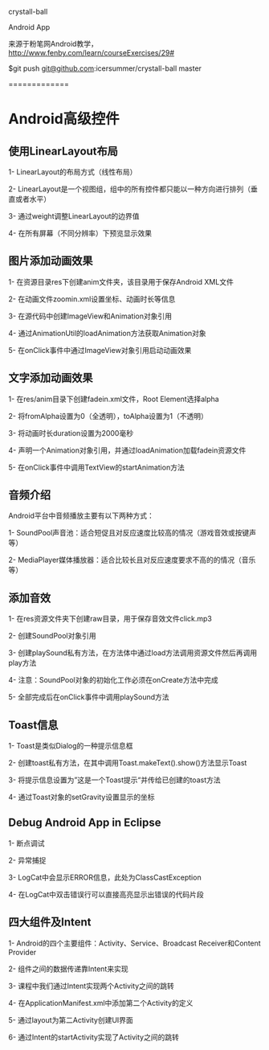 crystall-ball

Android App

来源于粉笔网Android教学，http://www.fenby.com/learn/courseExercises/29#

$git push git@github.com:icersummer/crystall-ball master

=============

Android高级控件
===============

使用LinearLayout布局
-------------------

1- LinearLayout的布局方式（线性布局）

2- LinearLayout是一个视图组，组中的所有控件都只能以一种方向进行排列（垂直或者水平）

3- 通过weight调整LinearLayout的边界值

4- 在所有屏幕（不同分辨率）下预览显示效果

图片添加动画效果
-----------------

1- 在资源目录res下创建anim文件夹，该目录用于保存Android XML文件

2- 在动画文件zoomin.xml设置坐标、动画时长等信息

3- 在源代码中创建ImageView和Animation对象引用

4- 通过AnimationUtil的loadAnimation方法获取Animation对象

5- 在onClick事件中通过ImageView对象引用启动动画效果

文字添加动画效果
-----------------

1- 在res/anim目录下创建fadein.xml文件，Root Element选择alpha

2- 将fromAlpha设置为0（全透明），toAlpha设置为1（不透明）

3- 将动画时长duration设置为2000毫秒

4- 声明一个Animation对象引用，并通过loadAnimation加载fadein资源文件

5- 在onClick事件中调用TextView的startAnimation方法

音频介绍
--------
Android平台中音频播放主要有以下两种方式：

1- SoundPool声音池：适合短促且对反应速度比较高的情况（游戏音效或按键声等）

2- MediaPlayer媒体播放器：适合比较长且对反应速度要求不高的的情况（音乐等）

添加音效
--------

1- 在res资源文件夹下创建raw目录，用于保存音效文件click.mp3

2- 创建SoundPool对象引用

3- 创建playSound私有方法，在方法体中通过load方法调用资源文件然后再调用play方法

4- 注意：SoundPool对象的初始化工作必须在onCreate方法中完成

5- 全部完成后在onClick事件中调用playSound方法

Toast信息
--------
1- Toast是类似Dialog的一种提示信息框

2- 创建toast私有方法，在其中调用Toast.makeText().show()方法显示Toast

3- 将提示信息设置为”这是一个Toast提示“并传给已创建的toast方法

4- 通过Toast对象的setGravity设置显示的坐标

Debug Android App in Eclipse
----------------------------
1- 断点调试

2- 异常捕捉

3- LogCat中会显示ERROR信息，此处为ClassCastException

4- 在LogCat中双击错误行可以直接高亮显示出错误的代码片段

四大组件及Intent
----------------
1- Android的四个主要组件：Activity、Service、Broadcast Receiver和Content Provider

2- 组件之间的数据传递靠Intent来实现

3- 课程中我们通过Intent实现两个Activity之间的跳转

4- 在ApplicationManifest.xml中添加第二个Activity的定义

5- 通过layout为第二Activity创建UI界面

6- 通过Intent的startActivity实现了Activity之间的跳转
